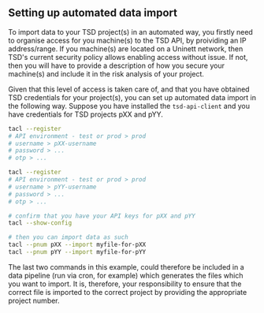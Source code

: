 
## Setting up automated data import

To import data to your TSD project(s) in an automated way, you firstly need to organise access for you machine(s) to the TSD API, by proividing an IP address/range. If you machine(s) are located on a Uninett network, then TSD's current security policy allows enabling access without issue. If not, then you will have to provide a description of how you secure your machine(s) and include it in the risk analysis of your project.

Given that this level of access is taken care of, and that you have obtained TSD credentials for your project(s), you can set up automated data import in the following way. Suppose you have installed the `tsd-api-client` and you have credentials for TSD projects pXX and pYY.

```bash
tacl --register
# API environment - test or prod > prod
# username > pXX-username
# password > ...
# otp > ...

tacl --register
# API environment - test or prod > prod
# username > pYY-username
# password > ...
# otp > ...

# confirm that you have your API keys for pXX and pYY
tacl --show-config

# then you can import data as such
tacl --pnum pXX --import myfile-for-pXX
tacl --pnum pYY --import myfile-for-pYY
```

The last two commands in this example, could therefore be included in a data pipeline (run via cron, for example) which generates the files which you want to import. It is, therefore, your responsibility to ensure that the correct file is imported to the correct project by providing the appropriate project number.
